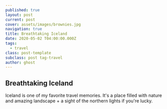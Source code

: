 ```yaml
---
published: true
layout: post
current: post
cover: assets/images/brownies.jpg
navigation: true
title: Breathtaking Iceland 
date: 2020-05-02 T04:00:00.000Z
tags:
  - travel
class: post-template
subclass: post tag-travel
author: ghost
---
```

## Breathtaking Iceland

Iceland is one of my favorite travel memories. It's a place filled with nature and amazing landscape + a sight of the northern lights if you're lucky. 

